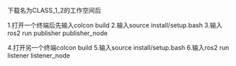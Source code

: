下载名为CLASS_1_2的工作空间后

1.打开一个终端后先输入colcon build 2.输入source install/setup.bash 3.输入ros2 run publisher publisher_node

4.打开另一个终端colcon build 5.输入source install/setup.bash 6.输入ros2 run listener listener_node
